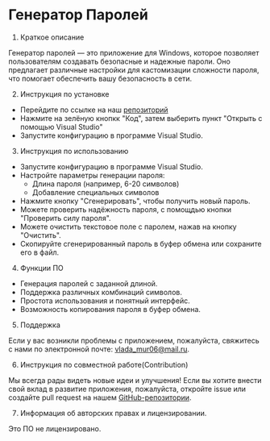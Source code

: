 # Генератор Паролей

1. Краткое описание 

Генератор паролей — это приложение для Windows, которое позволяет пользователям создавать безопасные и надежные пароли. Оно предлагает различные настройки для кастомизации сложности пароля, что помогает обеспечить вашу безопасность в сети.

2. Инструкция по установке

- Перейдите по ссылке на наш [репозиторий](https://github.com/vladanenado/generator.git)
- Нажмите на зелёную кнопкк "Код", затем выберить пункт "Открыть с помощью Visual Studio"
- Запустите конфигурацию в программе Visual Studio.

3. Инструкция по использованию

- Запустите конфигурацию в программе Visual Studio.
- Настройте параметры генерации пароля:
   - Длина пароля (например, 6-20 символов)
   - Добавление специальных символов
- Нажмите кнопку "Сгенерировать", чтобы получить новый пароль.
- Можете проверить надёжность пароля, с помощдью кнопки "Проверить силу пароля".
- Можете очистить текстовое поле с паролем, нажав на кнопку "Очистить".
- Скопируйте сгенерированный пароль в буфер обмена или сохраните его в файл.

4. Функции ПО

- Генерация паролей с заданной длиной.
- Поддержка различных комбинаций символов.
- Простота использования и понятный интерфейс.
- Возможность копирования пароля в буфер обмена.

5. Поддержка

Если у вас возникли проблемы с приложением, пожалуйста, свяжитесь с нами по электронной почте: vlada_mur06@mail.ru.


6. Инструкция по совместной работе(Contribution)

Мы всегда рады видеть новые идеи и улучшения! Если вы хотите внести свой вклад в развитие приложения, пожалуйста, откройте issue или создайте pull request на нашем [GitHub-репозитории](https://github.com/vladanenado/generator.git.).


7. Информация об авторских правах и лицензировании.

Это ПО не лицензировано.
